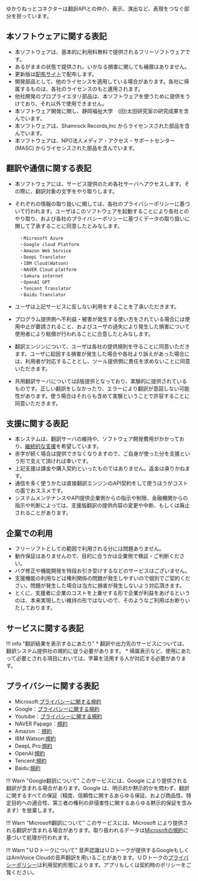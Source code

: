 ゆかりねっとコネクターは翻訳APIとの仲介、表示、演出など、表現をつなぐ部分を担っています。

## 本ソフトウェアに関する表記

* 本ソフトウェアは、基本的に利用料無料で提供されるフリーソフトウェアです。
* あるがままの状態で提供され、いかなる損害に関しても補償はありません。
* 更新版は[配布サイト](https://nmori.github.io/yncneo-Docs/download/)で配布します。　
* 開発部品として、他のライセンスを適用している場合があります。各社に帰属するものは、各社のライセンスのもと運用されます。
* 他社開発のプロプライエタリ部品は、本ソフトウェアを使うために提供をうけており、それ以外で使用できません。
* 本ソフトウェア開発に関し、静岡福祉大学　(旧)太田研究室の研究成果を含んでいます。
* 本ソフトウェアは、Shamrock Records,Inc からライセンスされた部品を含んでいます。
* 本ソフトウェアは、NPO法人メディア・アクセス・サポートセンター(MASC) からライセンスされた部品を含んでいます。

## 翻訳や通信に関する表記

* 本ソフトウェアには、サービス提供のため各社サーバへアクセスします。その際に、翻訳対象の文字をやり取りします。

* それぞれの情報の取り扱いに関しては、各社のプライバシーポリシーに基づいて行われます。ユーザはこのソフトウェアを起動することにより各社とのやり取り、および各社のプライバシーポリシーに基づくデータの取り扱いに関して了承することに同意したとみなします。

    ```text
    　・Microsoft Azure
    　・Google cloud Platform
    　・Amazon Web Service
    　・DeepL Translator
    　・IBM Cloud(Watson)
    　・NAVER Cloud platform
    　・Sakura internet
    　・OpenAI GPT
    　・Tencent Translator
    　・Baidu Translator
    ```

* ユーザは上記サービスに反しない利用をすることを了承いただきます。
* プログラム提供側へ不利益・被害が発生する使い方をされている場合には使用中止が要請されること、およびユーザの過失により発生した損害について使用者により賠償が行われることに合意したとみなします。
　
* 翻訳エンジンについて、ユーザは各社の提供規則を守ることに同意いただきます。ユーザに起因する損害が発生した場合や各社より訴えがあった場合には、利用者が対応することとし、ツール提供側に責任を求めないことに同意いただきます。
　
* 共用翻訳サーバについてはβ版提供となっており、実験的に提供されているものです。正しい翻訳をしなかったり、エラーにより翻訳が意図しない可能性があります。使う場合はそれらも含めて実験ということで許容することに同意いただきます。

## 支援に関する表記

* 本システムは、翻訳サーバの維持や、ソフトウェア開発費用がかかっており、[継続的な支援](https://nao.fanbox.cc/
)を希望しています。
* 赤字が続く場合は提供できなくなりますので、ご自身が使った分を支援という形で支えて頂ければ幸いです。
* 上記支援は課金や購入契約といったものではありません。返金は承りかねます。
* 通信を多く使うかたは直接翻訳エンジンのAPI契約をして使うほうがコストの面でおススメです。
* システムメンテナンスやAPI提供企業側からの指示や制限、金融機関からの指示や判断によっては、支援版翻訳の提供内容の変更や中断、もしくは廃止されることがあります。

## 企業での利用

* フリーソフトとしての範囲で利用される分には問題ありません。
* 動作保証はありませんので、目的に合うかは企業側で検証・ご判断ください。
* バグ修正や機能開発を特段お引き受けするなどのサービスはございません。
* 支援機能の利用などは権利関係の問題が発生しやすいので個別でご契約ください。問題が発生した場合は当方に損害が発生しないよう対応頂きます。
* とくに、支援者に企業のコストを上乗せする形で企業が利益をあげるというのは、本来実現したい維持の形ではないので、そのようなご利用はお断りいたしております。

## サービスに関する表記

!!! info "翻訳結果を表示するにあたり"
    * 翻訳や出力先のサービスについては、翻訳システム提供社の規約に従う必要があります。
    * 帰属表示など、使用にあたって必要とされる項目においては、字幕を活用する人が対応する必要があります。

## プライバシーに関する表記

* Microsoft:[プライバシーに関する規約](https://azure.microsoft.com/ja-jp/support/legal/cognitive-services-compliance-and-privacy/)
* Google：[プライバシーに関する規約](https://policies.google.com/privacy?hl=ja)
* Youtube：[プライバシーに関する規約](https://www.youtube.com/t/terms)
* NAVER Papago：[規約](https://www.ncloud.com/policy/terms/svc)
* Amazon ：[規約](https://aws.amazon.com/jp/aup/)
* IBM Watson:[規約](https://www.ibm.com/jp-ja/legal?lnk=flg-tous-jpja)
* DeepL Pro:[規約](https://www.deepl.com/ja/pro-license/)
* OpenAI:[規約](https://openai.com/policies/terms-of-use/)
* Tencent:[規約](https://www.tencentcloud.com/document/product/1161/51200)
* Baidu:[規約](http://api.fanyi.baidu.com/doc/5)

!!! Warn "Google翻訳について"
    このサービスには、Google により提供される翻訳が含まれる場合があります。Google は、明示的か黙示的かを問わず、翻訳に関するすべての保証（精度、信頼性に関するあらゆる保証、および商品性、特定目的への適合性、第三者の権利の非侵害性に関するあらゆる黙示的保証を含みます）を放棄します。

!!! Warn "Microsoft翻訳について"
    このサービスには、Microsoft により提供される翻訳が含まれる場合があります。取り扱われるデータは[Microsoftの規約](https://privacy.microsoft.com/ja-jp/privacystatement)に基づいて処理が行われます。

!!! Warn "ＵＤトークについて"
    音声認識はＵＤトークが提供するGoogleもしくはAmiVoice Cloudの音声翻訳を用いることがあります。ＵＤトークの[プライバシーポリシー](http://udtalk.jp/license/)は利用契約形態によります。アプリもしくは契約時のポリシーをご覧ください。
